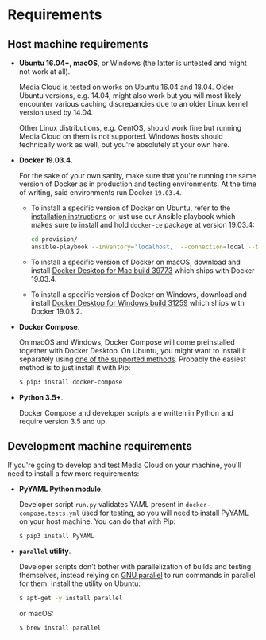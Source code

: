 # Requirements

## Host machine requirements

* **Ubuntu 16.04+, macOS**, or Windows (the latter is untested and might not work at all).

  Media Cloud is tested on works on Ubuntu 16.04 and 18.04. Older Ubuntu versions, e.g. 14.04, might also work but you will most likely encounter various caching discrepancies due to an older Linux kernel version used by 14.04.

  Other Linux distributions, e.g. CentOS, should work fine but running Media Cloud on them is not supported. Windows hosts should technically work as well, but you're absolutely at your own here.

* **Docker 19.03.4**.

  For the sake of your own sanity, make sure that you're running the same version of Docker as in production and testing environments. At the time of writing, said environments run Docker `19.03.4`.

  * To install a specific version of Docker on Ubuntu, refer to the [installation instructions](https://docs.docker.com/install/linux/docker-ce/ubuntu/#install-docker-ce-1) or just use our Ansible playbook which makes sure to install and hold `docker-ce` package at version 19.03.4:

    ```bash
    cd provision/
    ansible-playbook --inventory='localhost,' --connection=local --tags docker setup.yml
    ```

  * To install a specific version of Docker on macOS, download and install [Docker Desktop for Mac build 39773](https://download.docker.com/mac/stable/39773/Docker.dmg) which ships with Docker 19.03.4.

  * To install a specific version of Docker on Windows, download and install [Docker Desktop for Windows build 31259](https://download.docker.com/win/stable/37877/Docker%20Desktop%20Installer.exe) which ships with Docker 19.03.2.

* **Docker Compose**.

  On macOS and Windows, Docker Compose will come preinstalled together with Docker Desktop. On Ubuntu, you might want to install it separately using [one of the supported methods](https://docs.docker.com/compose/install/#install-compose). Probably the easiest method is to just install it with Pip:

  ```bash
  $ pip3 install docker-compose
  ```

* **Python 3.5+**.

  Docker Compose and developer scripts are written in Python and require version 3.5 and up.

## Development machine requirements

If you're going to develop and test Media Cloud on your machine, you'll need to install a few more requirements:

* **PyYAML Python module**.

  Developer script `run.py` validates YAML present in `docker-compose.tests.yml` used for testing, so you will need to install PyYAML on your host machine. You can do that with Pip:

  ```bash
  $ pip3 install PyYAML
  ```

* **`parallel` utility**.

  Developer scripts don't bother with parallelization of builds and testing themselves, instead relying on [GNU parallel](https://www.gnu.org/software/parallel/) to run commands in parallel for them. Install the utility on Ubuntu:

  ```bash
  $ apt-get -y install parallel
  ```

  or macOS:

  ```bash
  $ brew install parallel
  ```
